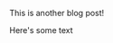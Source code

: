 [category]: <> (General)
[date]: <> (2010/09/01)
[title]: <> (Goodbye world)

This is another blog post!

Here's some text